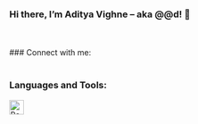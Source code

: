 ### Hi there, I’m Aditya Vighne – aka @@d! 👋
<br />
<br />
### Connect with me:
<br />
<br />

### Languages and Tools:
<img align="left" alt="Power BI" width="26px" src="https://github.com/adityavighne/Images/blob/main/Power%20BI.png" />

<!--
**adityavighne/adityavighne** is a ✨ _special_ ✨ repository because its `README.md` (this file) appears on your GitHub profile.

Here are some ideas to get you started:

- 🔭 I’m currently working on ...
- 🌱 I’m currently learning ...
- 👯 I’m looking to collaborate on ...
- 🤔 I’m looking for help with ...
- 💬 Ask me about ...
- 📫 How to reach me: ...
- 😄 Pronouns: ...
- ⚡ Fun fact: ...
-->
